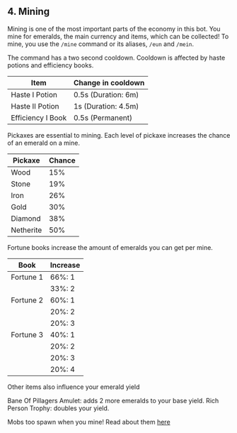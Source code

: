 ## 4. Mining

Mining is one of the most important parts of the economy in this bot. You mine for emeralds, the main currency and items, which can be collected! To mine, you use the `/mine` command or its aliases, `/eun` and `/mein`. 

The command has a two second cooldown. Cooldown is affected by haste potions and efficiency books. 

|      Item           | Change in cooldown |
|---------------------|--------------------|
| Haste I Potion      | 0.5s (Duration: 6m)|
| Haste II Potion     | 1s (Duration: 4.5m)|
| Efficiency I Book   | 0.5s (Permanent)   |

Pickaxes are essential to mining. Each level of pickaxe increases the chance of an emerald on a mine.

| Pickaxe   | Chance |
|-----------|--------|
| Wood      |  15%   |
| Stone     |  19%   |
| Iron      |  26%   |
| Gold      |  30%   |
| Diamond   |  38%   |
| Netherite |  50%   |

Fortune books increase the amount of emeralds you can get per mine.

| Book  | Increase |
|-------|----------|
| Fortune 1| 66%: 1   |
|       | 33%: 2   |
| Fortune 2| 60%: 1   |
|       | 20%: 2   |
|       | 20%: 3   |
| Fortune 3| 40%: 1   |
|       | 20%: 2   |
|       | 20%: 3   |
|       | 20%: 4   |

Other items also influence your emerald yield

Bane Of Pillagers Amulet: adds 2 more emeralds to your base yield. 
Rich Person Trophy: doubles your yield.

Mobs too spawn when you mine! Read about them [here](mobs.md) 